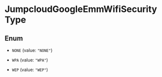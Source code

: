 

# JumpcloudGoogleEmmWifiSecurityType

## Enum


* `NONE` (value: `"NONE"`)

* `WPA` (value: `"WPA"`)

* `WEP` (value: `"WEP"`)



